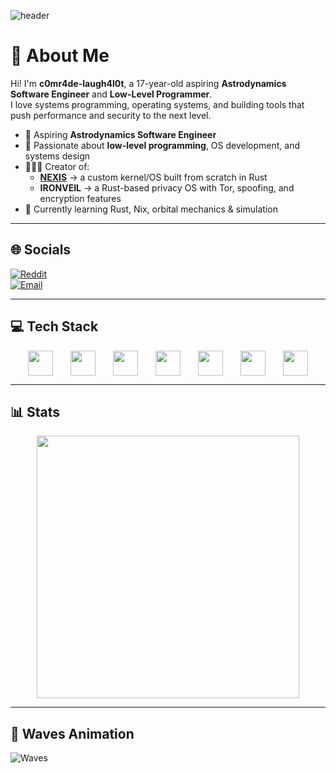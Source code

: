 <!-- Banner -->
![header](https://capsule-render.vercel.app/api?type=waving&theme=radical&height=100&animation=scaleIn&text=🚀c0mr4de-laugh4l0t&fontSize=50)

<!-- Introduction -->
# 💫 About Me
Hi! I'm **c0mr4de-laugh4l0t**, a 17-year-old aspiring **Astrodynamics Software Engineer** and **Low-Level Programmer**.  
I love systems programming, operating systems, and building tools that push performance and security to the next level.  

- 🌌 Aspiring **Astrodynamics Software Engineer**  
- 🧩 Passionate about **low-level programming**, OS development, and systems design  
- 👨🏻‍💻 Creator of:
  - [**NEXIS**](https://github.com/c0mr4de-laugh4l0t/NEXIS) → a custom kernel/OS built from scratch in Rust  
  - **IRONVEIL** → a Rust-based privacy OS with Tor, spoofing, and encryption features  
- 🌱 Currently learning Rust, Nix, orbital mechanics & simulation  

---

<!-- Social media links -->
## 🌐 Socials
[![Reddit](https://img.shields.io/badge/Reddit-%23FF4500.svg?logo=Reddit&logoColor=white)](https://reddit.com/user/Proud_Ad4681)  
[![Email](https://img.shields.io/badge/Email-D14836?logo=gmail&logoColor=white)](mailto:maidhajama01@gmail.com)

---

<!-- Tech stack -->
## 💻 Tech Stack
<div align="center" style="display: flex; justify-content: space-evenly;">
    <img src="https://cdn.jsdelivr.net/gh/devicons/devicon/icons/linux/linux-original.svg" width=40/>
    <img src="https://cdn.jsdelivr.net/gh/devicons/devicon/icons/nixos/nixos-original.svg" width=40/>
    <img src="https://cdn.jsdelivr.net/gh/devicons/devicon/icons/neovim/neovim-original.svg" width=40/>
    <img src="https://cdn.jsdelivr.net/gh/devicons/devicon/icons/git/git-original.svg" width=40/>
    <img src="https://cdn.jsdelivr.net/gh/devicons/devicon/icons/rust/rust-plain.svg" width=40/>
    <img src="https://cdn.jsdelivr.net/gh/devicons/devicon/icons/python/python-original.svg" width=40/>
    <img src="https://cdn.jsdelivr.net/gh/devicons/devicon/icons/c/c-original.svg" width=40/>
</div>

---

<!-- Stats -->
## 📊 Stats
<div align="center">
    <img align="center" width="420" src="https://github-readme-stats.vercel.app/api?username=c0mr4de-laugh4l0t&theme=catppuccin_mocha&rank_icon=default&include_all_commits=false&border_radius=4&hide_border=false"/>
</div>

---

<!-- Waves -->
## 🌊 Waves Animation
![Waves](https://raw.githubusercontent.com/c0mr4de-laugh4l0t/c0mr4de-laugh4l0t-/output/waves-dark.svg)
